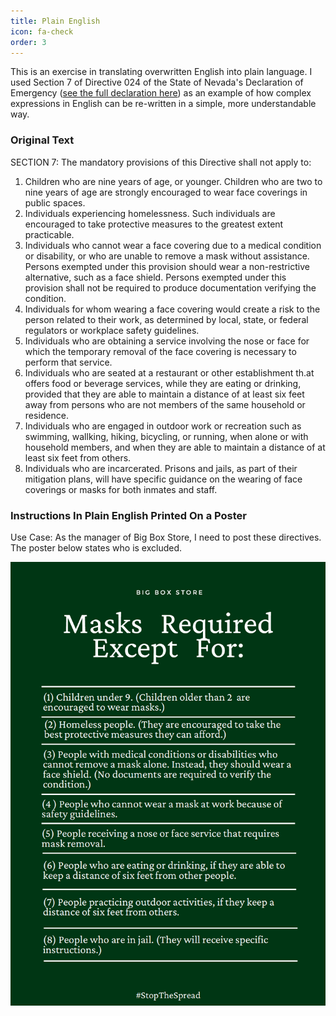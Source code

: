 ```yaml
---
title: Plain English
icon: fa-check
order: 3
---
```


This is an exercise in translating overwritten English into plain language. I used Section 7 of Directive 024 of the State of Nevada's Declaration of Emergency ([see the full declaration here](/assets/docs/Directive-Face-Coverings.pdf)) as an example of how complex expressions in English can be re-written in a simple, more understandable way.

### Original Text
		
SECTION 7: The mandatory provisions of this Directive shall not apply to:

1. 	Children who are nine years of age, or younger. Children who are two to nine years of age are strongly encouraged to wear face coverings in public spaces.
2. 	Individuals experiencing homelessness. Such individuals are encouraged to take protective measures to the greatest extent practicable.
3. 	Individuals who cannot wear a face covering due to a medical condition or disability, or who are unable to remove a mask without assistance. Persons exempted under   this provision should wear a non-restrictive alternative, such as a face shield. Persons exempted under this provision shall not be required to produce documentation verifying the condition.
4. 	Individuals for whom wearing a face covering would create a risk to the person related to their work, as determined by local, state, or federal regulators or workplace safety guidelines.
5. 	Individuals who are obtaining a service involving the nose or face for which the temporary removal of the face covering is necessary to perform that service.
6. 	Individuals who are seated at a restaurant or other establishment th.at offers food or beverage services, while they are eating or drinking, provided that they are able to maintain a distance of at least six feet away from persons who are not members of the same household or residence.
7. 	Individuals who are engaged in outdoor work or recreation such as swimming, wallking, hiking, bicycling, or running, when alone or with household members, and when they are able to maintain a distance of at least six feet from others.
8. 	Individuals who are incarcerated. Prisons and jails, as part of their mitigation plans, will have specific guidance on the wearing of face coverings or masks for both inmates and staff.

### Instructions In Plain English Printed On a Poster
Use Case:
As the manager of Big Box Store, I need to post these directives. The poster below states who is excluded.

![](assets/images/poster_after.png)
